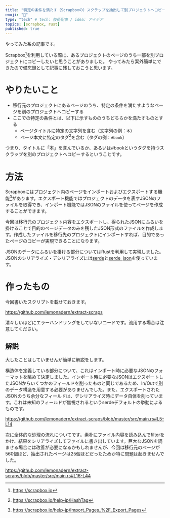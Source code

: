 ```yaml
---
title: "特定の条件を満たす（Scrapboxの）スクラップを抽出して別プロジェクトへコピーする"
emoji: "🔖"
type: "tech" # tech: 技術記事 / idea: アイデア
topics: [scrapbox, rust]
published: true
---
```


やってみた系の記事です。

Scrapbox[^1]を利用している際に、あるプロジェクトのページのうち一部を別プロジェクトにコピーしたいと思うことがありました。
やってみたら案外簡単にできたので備忘録として記事に残しておこうと思います。

# やりたいこと

- 移行元のプロジェクトにあるページのうち、特定の条件を満たすようなページを別のプロジェクトへコピーする
- ここでの特定の条件とは、以下に示すもののうちどちらかを満たすものとする
  - ページタイトルに特定の文字列を含む（文字列の例：`本`）
  - ページ本文に特定のタグ[^2]を含む（タグの例：`#book`）

つまり、タイトルに「本」を含んでいるか、あるいは#bookというタグを持つスクラップを別のプロジェクトへコピーするということです。

# 方法

Scrapboxにはプロジェクト内のページをインポートおよびエクスポートする機能[^3]があります。エクスポート機能ではプロジェクトのデータを表すJSONのファイルを取得でき、インポート機能ではJSONのファイルを使ってページを作成することができます。

今回は移行元のプロジェクト内容をエクスポートし、得られたJSONにふるいを掛けることで目的のページデータのみを残したJSON形式のファイルを作成します。作成したファイルを移行先のプロジェクトにインポートすれば、目的であったページのコピーが実現できることになります。

JSONのデータにふるいを掛ける部分についてはRustを利用して実現しました。JSONのシリアライズ・デシリアライズには[serde](https://docs.rs/serde/latest/serde/)と[serde_json](https://docs.rs/serde_json/latest/serde_json/)を使っています。

# 作ったもの

今回書いたスクリプトを載せておきます。

https://github.com/lemonadern/extract-scraps

清々しいほどにエラーハンドリングをしていないコードです。流用する場合は注意してください。

## 解説

大したことはしていませんが簡単に解説をします。

構造体を定義している部分について、これはインポート時に必要なJSONのフォーマットを眺めて決定しました。インポート時に必要なJSONはエクスポートしたJSONからいくつかのフィールドを削ったものと同じであるため、In/Outで別のデータ構造を用意する必要がありませんでした。また、エクスポートされたJSONのうち余分なフィールドは、デシリアライズ時にデータ自体を削っています。これは未知のフィールドが無視されるというserdeデフォルトの挙動によるものです。

https://github.com/lemonadern/extract-scraps/blob/master/src/main.rs#L5-L14

次に全体的な処理の流れについてです。素朴にファイル内容を読み込んでfilterをかけ、結果をシリアライズしてファイルに書き出しています。巨大なJSONを読ませる場合には改善が必要になるかもしれませんが、今回は移行元のページが560個ほど、抽出されたページは25個ほどだったためか特に問題は起きませんでした。

https://github.com/lemonadern/extract-scraps/blob/master/src/main.rs#L16-L44

[^1]: https://scrapbox.io

[^2]: https://scrapbox.io/help-jp/HashTag

[^3]: https://scrapbox.io/help-jp/Import_Pages_%2F_Export_Pages
